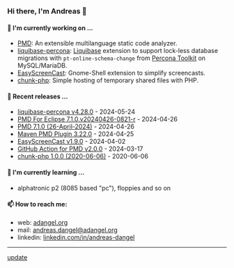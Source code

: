 ### Hi there, I'm Andreas 👋

#### 🔭 I'm currently working on ...

*   [PMD](https://github.com/pmd/pmd): An extensible multilanguage static code analyzer.
*   [liquibase-percona](https://github.com/liquibase/liquibase-percona): [Liquibase](https://github.com/liquibase/liquibase) extension to support lock-less database migrations with `pt-online-schema-change` from [Percona Toolkit](https://www.percona.com/doc/percona-toolkit/LATEST/index.html) on MySQL/MariaDB.
*   [EasyScreenCast](https://github.com/EasyScreenCast/EasyScreenCast): Gnome-Shell extension to simplify screencasts.
*   [chunk-php](https://github.com/adangel/chunk-php): Simple hosting of temporary shared files with PHP. 

#### 🚀 Recent releases ...

*   [liquibase-percona v4.28.0](https://github.com/liquibase/liquibase-percona/releases/tag/liquibase-percona-4.28.0) - 2024-05-24
*   [PMD For Eclipse 7.1.0.v20240426-0821-r](https://github.com/pmd/pmd-eclipse-plugin/releases/tag/7.1.0.v20240426-0821-r) - 2024-04-26
*   [PMD 7.1.0 (26-April-2024)](https://github.com/pmd/pmd/releases/tag/pmd_releases/7.1.0) - 2024-04-26
*   [Maven PMD Plugin 3.22.0](https://github.com/apache/maven-pmd-plugin/releases/tag/maven-pmd-plugin-3.22.0) - 2024-04-25
*   [EasyScreenCast v1.9.0](https://github.com/EasyScreenCast/EasyScreenCast/releases/tag/1.9.0) - 2024-04-02
*   [GitHub Action for PMD v2.0.0](https://github.com/pmd/pmd-github-action/releases/tag/v2.0.0) - 2024-03-17
*   [chunk-php 1.0.0 (2020-06-06)](https://github.com/adangel/chunk-php/releases/tag/1.0.0) - 2020-06-06

#### 🌱 I'm currently learning ...

*   alphatronic p2 (8085 based "pc"), floppies and so on

#### 📫 How to reach me:

*   web: [adangel.org](https://adangel.org)
*   mail: [andreas.dangel@adangel.org](mailto:andreas.dangel@adangel.org)
*   linkedin: [linkedin.com/in/andreas-dangel](https://www.linkedin.com/in/andreas-dangel)

-----

[update](https://github.com/adangel/adangel/actions/workflows/update-readme.yml)
